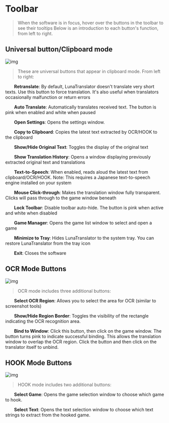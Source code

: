 
# Toolbar
 
>When the software is in focus, hover over the buttons in the toolbar to see their tooltips
>Below is an introduction to each button's function, from left to right.

## Universal button/Clipboard mode

![img](../images/zh/toolbar1.jpg) 

> These are universal buttons that appear in clipboard mode. From left to right:



&emsp;&emsp;**Retranslate**: By default, LunaTranslator doesn't translate very short texts. Use this button to force translation. It's also useful when translators occasionally malfunction or return errors

&emsp;&emsp;**Auto Translate**: Automatically translates received text. The button is pink when enabled and white when paused

&emsp;&emsp;**Open Settings**: Opens the settings window.


&emsp;&emsp;**Copy to Clipboard**: Copies the latest text extracted by OCR/HOOK to the clipboard

&emsp;&emsp;**Show/Hide Original Text**: Toggles the display of the original text

&emsp;&emsp;**Show Translation History**: Opens a window displaying previously extracted original text and translations

&emsp;&emsp;**Text-to-Speech**: When enabled, reads aloud the latest text from clipboard/OCR/HOOK. Note: This requires a Japanese text-to-speech engine installed on your system

&emsp;&emsp;**Mouse Click-through**: Makes the translation window fully transparent. Clicks will pass through to the game window beneath


&emsp;&emsp;**Lock Toolbar**: Disable toolbar auto-hide. The button is pink when active and white when disabled

&emsp;&emsp;**Game Manager**: Opens the game list window to select and open a game

&emsp;&emsp;**Minimize to Tray**: Hides LunaTranslator to the system tray. You can restore LunaTranslator from the tray icon

&emsp;&emsp;**Exit**: Closes the software


## OCR Mode Buttons

![img](../images/zh/toolbar2.jpg) 

> OCR mode includes three additional buttons:

&emsp;&emsp;**Select OCR Region**: Allows you to select the area for OCR (similar to screenshot tools)

&emsp;&emsp;**Show/Hide Region Border**: Toggles the visibility of the rectangle indicating the OCR recognition area.

&emsp;&emsp;**Bind to Window**: Click this button, then click on the game window. The button turns pink to indicate successful binding. This allows the translation window to overlap the OCR region. Click the button and then click on the translator itself to unbind.


## HOOK Mode Buttons

![img](../images/zh/toolbar3.jpg) 

> HOOK mode includes two additional buttons:

&emsp;&emsp;**Select Game**: Opens the game selection window to choose which game to hook.

&emsp;&emsp;**Select Text**: Opens the text selection window to choose which text strings to extract from the hooked game.
 

